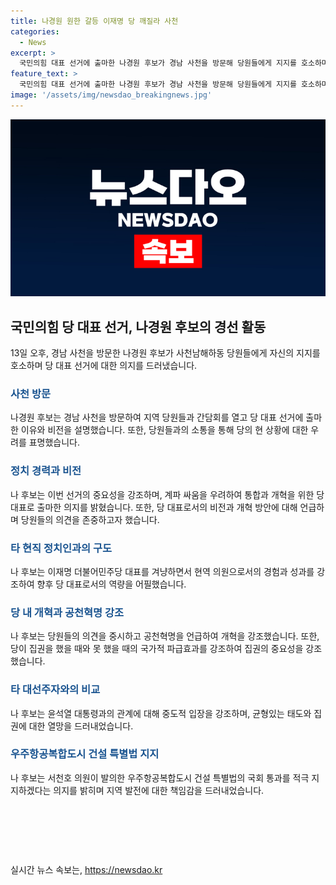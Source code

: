 ```yaml
---
title: 나경원 원한 갈등 이재명 당 깨질라 사천
categories:
  - News
excerpt: >
  국민의힘 대표 선거에 출마한 나경원 후보가 경남 사천을 방문해 당원들에게 지지를 호소하며 당 대표 후보로서의 비전과 개혁 방향을 강조했다. 나 후보는 당의 현 상황 우려와 함께 자신의 정치 경력과 경험을 내세웠고, 이재명 더불어민주당 대표를 겨냥해 강점을 부각시켰다. 또한 윤석열 대통령과의 관계에 중도적 입장을 강조하며, 당의 개혁 방향과 집권 전망에 대해 강한 의지를 드러냈다. 이 기사는 뉴스사천에도 실렸으며, 나 후보는 당 대표 후보 중 하나로 한동훈, 원희룡, 윤상현과 경쟁 중이다.
feature_text: >
  국민의힘 대표 선거에 출마한 나경원 후보가 경남 사천을 방문해 당원들에게 지지를 호소하며 당 대표 후보로서의 비전과 개혁 방향을 강조했다. 나 후보는 당의 현 상황 우려와 함께 자신의 정치 경력과 경험을 내세웠고, 이재명 더불어민주당 대표를 겨냥해 강점을 부각시켰다. 또한 윤석열 대통령과의 관계에 중도적 입장을 강조하며, 당의 개혁 방향과 집권 전망에 대해 강한 의지를 드러냈다. 이 기사는 뉴스사천에도 실렸으며, 나 후보는 당 대표 후보 중 하나로 한동훈, 원희룡, 윤상현과 경쟁 중이다.
image: '/assets/img/newsdao_breakingnews.jpg'
---
```


<p><img src="/assets/img/newsdao_breakingnews.jpg" alt="flaretime 속보" /></p>

<h2 data-ke-size="size26">국민의힘 당 대표 선거, 나경원 후보의 경선 활동</h2>

<p data-ke-size="size16">13일 오후, 경남 사천을 방문한 나경원 후보가 사천남해하동 당원들에게 자신의 지지를 호소하며 당 대표 선거에 대한 의지를 드러냈습니다.</p>

<h3><b><span style="color: #1a5490;">사천 방문</span></b></h3>

<p data-ke-size="size16">나경원 후보는 경남 사천을 방문하여 지역 당원들과 간담회를 열고 당 대표 선거에 출마한 이유와 비전을 설명했습니다. 또한, 당원들과의 소통을 통해 당의 현 상황에 대한 우려를 표명했습니다.</p>

<h3><b><span style="color: #1a5490;">정치 경력과 비전</span></b></h3>

<p data-ke-size="size16">나 후보는 이번 선거의 중요성을 강조하며, 계파 싸움을 우려하여 통합과 개혁을 위한 당 대표로 출마한 의지를 밝혔습니다. 또한, 당 대표로서의 비전과 개혁 방안에 대해 언급하며 당원들의 의견을 존중하고자 했습니다.</p>

<h3><b><span style="color: #1a5490;">타 현직 정치인과의 구도</span></b></h3>

<p data-ke-size="size16">나 후보는 이재명 더불어민주당 대표를 겨냥하면서 현역 의원으로서의 경험과 성과를 강조하여 향후 당 대표로서의 역량을 어필했습니다.</p>

<h3><b><span style="color: #1a5490;">당 내 개혁과 공천혁명 강조</span></b></h3>

<p data-ke-size="size16">나 후보는 당원들의 의견을 중시하고 공천혁명을 언급하여 개혁을 강조했습니다. 또한, 당이 집권을 했을 때와 못 했을 때의 국가적 파급효과를 강조하여 집권의 중요성을 강조했습니다.</p>

<h3><b><span style="color: #1a5490;">타 대선주자와의 비교</span></b></h3>

<p data-ke-size="size16">나 후보는 윤석열 대통령과의 관계에 대해 중도적 입장을 강조하며, 균형있는 태도와 집권에 대한 열망을 드러내었습니다.</p>

<h3><b><span style="color: #1a5490;">우주항공복합도시 건설 특별법 지지</span></b></h3>

<p data-ke-size="size16">나 후보는 서천호 의원이 발의한 우주항공복합도시 건설 특별법의 국회 통과를 적극 지지하겠다는 의지를 밝히며 지역 발전에 대한 책임감을 드러내었습니다.</p> 

<p data-ke-size="size16">&nbsp;</p>

<p data-ke-size="size16">&nbsp;</p>

<p data-ke-size="size16">&nbsp;</p>
실시간 뉴스 속보는, <a href="https://newsdao.kr" rel="dofollow">https://newsdao.kr</a>


